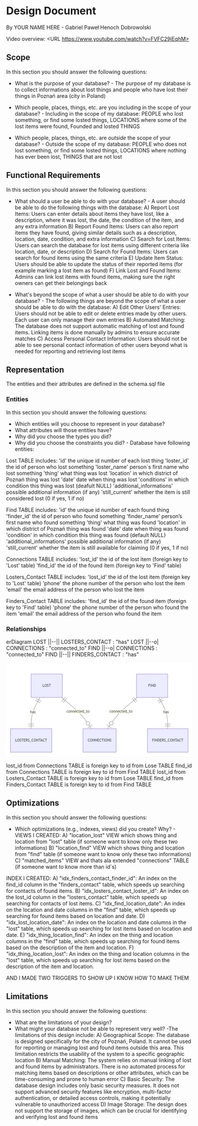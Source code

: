 # Design Document

By YOUR NAME HERE - Gabriel Paweł Henoch Dobrowolski

Video overview: <URL https://www.youtube.com/watch?v=FVFC29jEqhM>

## Scope

In this section you should answer the following questions:

* What is the purpose of your database? - The purpose of my database is to collect informations about lost things and people who have lost their things in Poznań area (city in Poland)

* Which people, places, things, etc. are you including in the scope of your database? - Including in the scope of my database: PEOPLE who lost something, or find some losted things, LOCATIONS where some of the lost items were found, Founded and losted THINGS

* Which people, places, things, etc. are *outside* the scope of your database? - Outside the scope of my database: PEOPLE who does not lost something, or find some losted things, LOCATIONS where nothing has ever been lost, THINGS that are not lost

## Functional Requirements

In this section you should answer the following questions:

* What should a user be able to do with your database? - A user should be able to do the following things with the database:
A) Report Lost Items: Users can enter details about items they have lost, like a description, where it was lost, the date, the condition of the item, and any extra information
B) Report Found Items: Users can also report items they have found, giving similar details such as a description, location, date, condition, and extra information
C) Search for Lost Items: Users can search the database for lost items using different criteria like location, date, or description
D) Search for Found Items: Users can search for found items using the same criteria
E) Update Item Status: Users should be able to update the status of their reported items (for example marking a lost item as found)
F) Link Lost and Found Items: Admins can link lost items with found items, making sure the right owners can get their belongings back

* What's beyond the scope of what a user should be able to do with your database? - The following things are beyond the scope of what a user should be able to do with the database:
A) Edit Other Users' Entries: Users should not be able to edit or delete entries made by other users. Each user can only manage their own entries
B) Automated Matching: The database does not support automatic matching of lost and found items. Linking items is done manually by admins to ensure accurate matches
C) Access Personal Contact Information: Users should not be able to see personal contact information of other users beyond what is needed for reporting and retrieving lost items

## Representation

The entities and their attributes are defined in the schema.sql file

### Entities

In this section you should answer the following questions:

* Which entities will you choose to represent in your database?
* What attributes will those entities have?
* Why did you choose the types you did?
* Why did you choose the constraints you did? - Database have following entities:

Lost TABLE includes:
'id' the unique id number of each lost thing
'loster_id' the id of person who lost something
'loster_name' person`s first name who lost something
'thing' what thing was lost
'location' in which district of Poznań thing was lost
'date' date when thing was lost
'conditions' in which condition this thing was lost (deafult NULL)
'additional_informations' possible additional information (if any)
'still_current' whether the item is still considered lost (0 if yes, 1 if no)

Find TABLE includes:
'id' the unique id number of each found thing
'finder_id' the id of person who found something
'finder_name' person’s first name who found something
'thing' what thing was found
'location' in which district of Poznań thing was found
'date' date when thing was found
'condition' in which condition this thing was found (default NULL)
'additional_informations' possible additional information (if any)
'still_current' whether the item is still available for claiming (0 if yes, 1 if no)

Connections TABLE includes:
'lost_id' the id of the lost item (foreign key to 'Lost' table)
'find_id' the id of the found item (foreign key to 'Find' table)

Losters_Contact TABLE includes:
'lost_id' the id of the lost item (foreign key to 'Lost' table)
'phone' the phone number of the person who lost the item
'email' the email address of the person who lost the item

Finders_Contact TABLE includes:
'find_id' the id of the found item (foreign key to 'Find' table)
'phone' the phone number of the person who found the item
'email' the email address of the person who found the item

### Relationships

erDiagram
    LOST ||--|| LOSTERS_CONTACT : "has"
    LOST ||--o| CONNECTIONS : "connected_to"
    FIND ||--o| CONNECTIONS : "connected_to"
    FIND ||--|| FINDERS_CONTACT : "has"

![Przechwytywanie](Przechwytywanie.JPG)

lost_id from Connections TABLE is foreign key to id from Lose TABLE
find_id from Connections TABLE is foreign key to id from Find TABLE
lost_id from Losters_Contact TABLE is foreign key to id from Lose TABLE
find_id from Finders_Contact TABLE is foreign key to id from Find TABLE

## Optimizations

In this section you should answer the following questions:

* Which optimizations (e.g., indexes, views) did you create? Why? - VIEWS I CREATED:
A) "location_lost" VIEW which shows thing and location from "lost" table (if someone want to know only these two informations)
B) "location_find" VIEW which shows thing and location from "find" table (if someone want to know only these two informations)
C) "matched_items" VIEW and thats ala extended "connections" TABLE (if someone want to know more than id`s)

INDEX I CREATED:
A) "idx_finders_contact_finder_id": An index on the find_id column in the "finders_contact" table, which speeds up searching for contacts of found items.
B) "idx_losters_contact_loster_id": An index on the lost_id column in the "losters_contact" table, which speeds up searching for contacts of lost items.
C) "idx_find_location_date": An index on the location and date columns in the "find" table, which speeds up searching for found items based on location and date.
D) "idx_lost_location_date": An index on the location and date columns in the "lost" table, which speeds up searching for lost items based on location and date.
E) "idx_thing_location_find": An index on the thing and location columns in the "find" table, which speeds up searching for found items based on the description of the item and location.
F) "idx_thing_location_lost": An index on the thing and location columns in the "lost" table, which speeds up searching for lost items based on the description of the item and location.

AND I MADE TWO TRIGGERS TO SHOW UP I KNOW HOW TO MAKE THEM

## Limitations

In this section you should answer the following questions:

* What are the limitations of your design?
* What might your database not be able to represent very well? -The limitations of this design include:
A) Geographical Scope: The database is designed specifically for the city of Poznań, Poland. It cannot be used for reporting or managing lost and found items outside this area. This limitation restricts the usability of the system to a specific geographic location
B) Manual Matching: The system relies on manual linking of lost and found items by administrators. There is no automated process for matching items based on descriptions or other attributes, which can be time-consuming and prone to human error
C) Basic Security: The database design includes only basic security measures. It does not support advanced security features like encryption, multi-factor authentication, or detailed access controls, making it potentially vulnerable to unauthorized access
D) Image Storage: The design does not support the storage of images, which can be crucial for identifying and verifying lost and found items